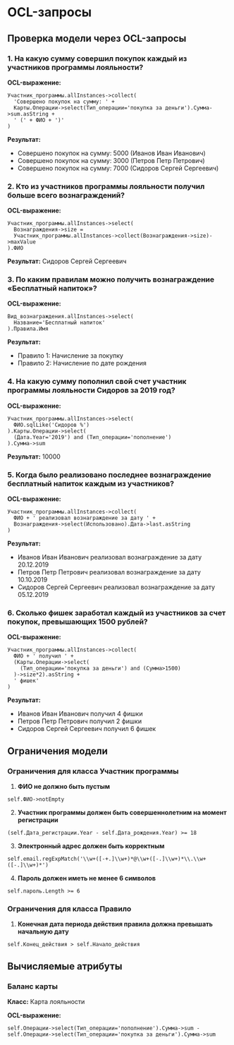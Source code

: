 # OCL-запросы

## Проверка модели через OCL-запросы

### 1. На какую сумму совершил покупок каждый из участников программы лояльности?

**OCL-выражение:**
```ocl
Участник_программы.allInstances->collect(
  'Совершено покупок на сумму: ' + 
  Карты.Операции->select(Тип_операции='покупка за деньги').Сумма->sum.asString + 
  ' (' + ФИО + ')'
)
```

**Результат:**
- Совершено покупок на сумму: 5000 (Иванов Иван Иванович)
- Совершено покупок на сумму: 3000 (Петров Петр Петрович)
- Совершено покупок на сумму: 7000 (Сидоров Сергей Сергеевич)

### 2. Кто из участников программы лояльности получил больше всего вознаграждений?

**OCL-выражение:**
```ocl
Участник_программы.allInstances->select(
  Вознаграждения->size = 
  Участник_программы.allInstances->collect(Вознаграждения->size)->maxValue
).ФИО
```

**Результат:**
Сидоров Сергей Сергеевич

### 3. По каким правилам можно получить вознаграждение «Бесплатный напиток»?

**OCL-выражение:**
```ocl
Вид_вознаграждения.allInstances->select(
  Название='Бесплатный напиток'
).Правила.Имя
```

**Результат:**
- Правило 1: Начисление за покупку
- Правило 2: Начисление по дате рождения

### 4. На какую сумму пополнил свой счет участник программы лояльности Сидоров за 2019 год?

**OCL-выражение:**
```ocl
Участник_программы.allInstances->select(
  ФИО.sqlLike('Сидоров %')
).Карты.Операции->select(
  (Дата.Year='2019') and (Тип_операции='пополнение')
).Сумма->sum
```

**Результат:**
10000

### 5. Когда было реализовано последнее вознаграждение бесплатный напиток каждым из участников?

**OCL-выражение:**
```ocl
Участник_программы.allInstances->collect(
  ФИО + ' реализовал вознаграждение за дату ' + 
  Вознаграждения->select(Использовано).Дата->last.asString
)
```

**Результат:**
- Иванов Иван Иванович реализовал вознаграждение за дату 20.12.2019
- Петров Петр Петрович реализовал вознаграждение за дату 10.10.2019
- Сидоров Сергей Сергеевич реализовал вознаграждение за дату 05.12.2019

### 6. Сколько фишек заработал каждый из участников за счет покупок, превышающих 1500 рублей?

**OCL-выражение:**
```ocl
Участник_программы.allInstances->collect(
  ФИО + ' получил ' + 
  (Карты.Операции->select(
    (Тип_операции='покупка за деньги') and (Сумма>1500)
  )->size*2).asString + 
  ' фишек'
)
```

**Результат:**
- Иванов Иван Иванович получил 4 фишки
- Петров Петр Петрович получил 2 фишки
- Сидоров Сергей Сергеевич получил 6 фишек

## Ограничения модели

### Ограничения для класса Участник программы

1. **ФИО не должно быть пустым**
```ocl
self.ФИО->notEmpty
```

2. **Участник программы должен быть совершеннолетним на момент регистрации**
```ocl
(self.Дата_регистрации.Year - self.Дата_рождения.Year) >= 18
```

3. **Электронный адрес должен быть корректным**
```ocl
self.email.regExpMatch('\\w+([-+.]\\w+)*@\\w+([-.]\\w+)*\\.\\w+([-.]\\w+)*')
```

4. **Пароль должен иметь не менее 6 символов**
```ocl
self.пароль.Length >= 6
```

### Ограничения для класса Правило

1. **Конечная дата периода действия правила должна превышать начальную дату**
```ocl
self.Конец_действия > self.Начало_действия
```

## Вычисляемые атрибуты

### Баланс карты
**Класс:** Карта лояльности

**OCL-выражение:**
```ocl
self.Операции->select(Тип_операции='пополнение').Сумма->sum - 
self.Операции->select(Тип_операции='покупка за деньги').Сумма->sum
```